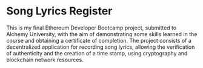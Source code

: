 # Song Lyrics Register
This is my final Ethereum Developer Bootcamp project, submitted to Alchemy University, with the aim of demonstrating some skills learned in the course and obtaining a certificate of completion. The project consists of a decentralized application for recording song lyrics, allowing the verification of authenticity and the creation of a time stamp, using cryptography and blockchain network resources.
